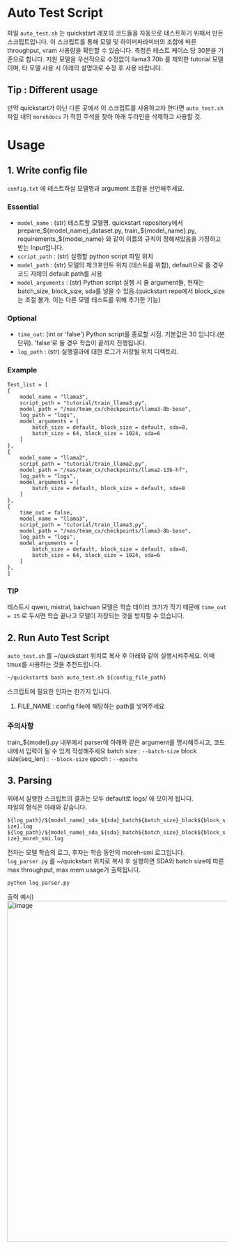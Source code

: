 # Auto Test Script
파일 `auto_test.sh` 는 quickstart 레포의 코드들을 자동으로 테스트하기 위해서 만든 스크립트입니다.
이 스크립트를 통해 모델 및 하이퍼파라미터의 조합에 따른 throughput, vram 사용량을 확인할 수 있습니다.
측정은 테스트 케이스 당 30분을 기준으로 합니다.
지원 모델을 우선적으로 수정없이 llama3 70b 를 제외한 tutorial 모델이며, 타 모델 사용 시 아래의 설명대로 수정 후 사용 바랍니다.

## Tip : Different usage
만약 quickstart가 아닌 다른 곳에서 이 스크립트를 사용하고자 한다면 `auto_test.sh` 파일 내의 `morehdocs` 가 적힌 주석을 찾아 아래 두라인을 삭제하고 사용할 것.



# Usage

## 1. Write config file
`config.txt` 에 테스트하실 모델명과 argument 조합을 선언해주세요.

### Essential  
- `model_name` : (str) 테스트할 모델명. quickstart repository에서 prepare_${model_name}_dataset.py, train_${model_name}.py, requirements_${model_name} 와 같이 이름의 규칙이 정해져있음을 가정하고 받는 Input입니다.
- `script_path` : (str) 실행할 python script 파일 위치
- `model_path` : (str) 모델의 체크포인트 위치 (테스트를 위함), default으로 줄 경우 코드 자체의 default path를 사용
- `model_arguments` : (str) Python script 실행 시 줄 argument들, 현재는 batch_size, block_size, sda를 넣을 수 있음.(quickstart repo에서 block_size는 조절 불가. 이는 다른 모델 테스트를 위해 추가한 기능)
### Optional  
- `time_out`: (int or 'false') Python script를 종료할 시점. 기본값은 30 입니다.(분 단위). 'false'로 둘 경우 학습이 끝까지 진행됩니다.
- `log_path` : (str) 실행결과에 대한 로그가 저장될 위치 디렉토리.
### Example

```
Test_list = [
{
    model_name = "llama3",
    script_path = "tutorial/train_llama3.py",
    model_path = "/nas/team_cx/checkpoints/llama3-8b-base",
    log_path = "logs",
    model_arguments = [
        batch_size = default, block_size = default, sda=8,
        batch_size = 64, block_size = 1024, sda=6
    ]
},
{
    model_name = "llama2",
    script_path = "tutorial/train_llama2.py",
    model_path = "/nas/team_cx/checkpoints/llama2-13b-hf",
    log_path = "logs",
    model_arguments = [
        batch_size = default, block_size = default, sda=8
    ]
},
{
    time_out = false,
    model_name = "llama3",
    script_path = "tutorial/train_llama3.py",
    model_path = "/nas/team_cx/checkpoints/llama3-8b-base",
    log_path = "logs",
    model_arguments = [
        batch_size = default, block_size = default, sda=8,
        batch_size = 64, block_size = 1024, sda=6
    ]
},
]
```

### TIP
테스트시 qwen, mistral, baichuan 모델은 학습 데이터 크기가 작기 때문에 `time_out = 15` 로 두시면 학습 끝나고 모델이 저장되는 것을 방지할 수 있습니다.

## 2. Run Auto Test Script
`auto_test.sh` 를 ~/quickstart 위치로 복사 후 아래와 같이 실행시켜주세요.
이때 tmux를 사용하는 것을 추천드립니다.

```
~/quickstart$ bash auto_test.sh ${config_file_path}
```
스크립트에 필요한 인자는 한가지 입니다.
1. FILE_NAME : config file에 해당하는 path를 넣어주세요


### 주의사항
train_${model}.py 내부에서 parser에 아래와 같은 argument를 명시해주시고, 코드내에서 입력이 될 수 있게 작성해주세요
batch size : `--batch-size`
block size(seq_len) : `--block-size`
epoch : `--epochs`

## 3. Parsing
위에서 실행한 스크립트의 결과는 모두 default로 logs/ 에 모이게 됩니다.  
파일의 형식은 아래와 같습니다.  
  
`${log_path}/${model_name}_sda_${sda}_batch${batch_size}_block${block_size}.log`  
`${log_path}/${model_name}_sda_${sda}_batch${batch_size}_block${block_size}_moreh_smi.log`  
  
전자는 모델 학습의 로그, 후자는 학습 동안의 moreh-smi 로그입니다.  
`log_parser.py` 를 ~/quickstart 위치로 복사 후 실행하면 SDA와 batch size에 따른 max throughput, max mem usage가 출력됩니다. 
```
python log_parser.py
```

출력 예시)  
<img width="784" alt="image" src="https://github.com/moreh-dev/quickstart/assets/138426917/3f13ae7d-6d1c-420f-8d4e-f1845dc86b2c">

